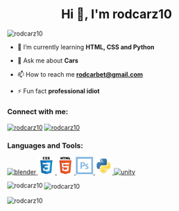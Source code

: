 <h1 align="center">Hi 👋, I'm rodcarz10</h1>
<p align="left"> <img src="https://komarev.com/ghpvc/?username=rodcarz10&label=Profile%20views&color=ff0000&style=plastic" alt="rodcarz10" /> </p>

- 🌱 I’m currently learning **HTML, CSS and Python**

- 💬 Ask me about **Cars**

- 📫 How to reach me **rodcarbet@gmail.com**

- ⚡ Fun fact **professional idiot**

<h3 align="left">Connect with me:</h3>
<p align="left">
<a href="https://twitter.com/rodcarz10" target="blank"><img align="center" src="https://raw.githubusercontent.com/rahuldkjain/github-profile-readme-generator/master/src/images/icons/Social/twitter.svg" alt="rodcarz10" height="30" width="40" /></a>
<a href="https://www.youtube.com/c/rodcarz10" target="blank"><img align="center" src="https://raw.githubusercontent.com/rahuldkjain/github-profile-readme-generator/master/src/images/icons/Social/youtube.svg" alt="rodcarz10" height="30" width="40" /></a>
</p>

<h3 align="left">Languages and Tools:</h3>
<p align="left"> <a href="https://www.blender.org/" target="_blank" rel="noreferrer"> <img src="https://download.blender.org/branding/community/blender_community_badge_white.svg" alt="blender" width="40" height="40"/> </a> <a href="https://www.w3schools.com/css/" target="_blank" rel="noreferrer"> <img src="https://raw.githubusercontent.com/devicons/devicon/master/icons/css3/css3-original-wordmark.svg" alt="css3" width="40" height="40"/> </a> <a href="https://www.w3.org/html/" target="_blank" rel="noreferrer"> <img src="https://raw.githubusercontent.com/devicons/devicon/master/icons/html5/html5-original-wordmark.svg" alt="html5" width="40" height="40"/> </a> <a href="https://www.photoshop.com/en" target="_blank" rel="noreferrer"> <img src="https://raw.githubusercontent.com/devicons/devicon/master/icons/photoshop/photoshop-line.svg" alt="photoshop" width="40" height="40"/> </a> <a href="https://www.python.org" target="_blank" rel="noreferrer"> <img src="https://raw.githubusercontent.com/devicons/devicon/master/icons/python/python-original.svg" alt="python" width="40" height="40"/> </a> <a href="https://unity.com/" target="_blank" rel="noreferrer"> <img src="https://www.vectorlogo.zone/logos/unity3d/unity3d-icon.svg" alt="unity" width="40" height="40"/> </a> </p>

<p><img align="left" src="https://github-readme-stats.vercel.app/api/top-langs?username=rodcarz10&show_icons=true&theme=dark&locale=en&layout=compact" alt="rodcarz10" /></p>

<p>&nbsp;<img align="center" src="https://github-readme-stats.vercel.app/api?username=rodcarz10&show_icons=true&theme=dark&locale=en" alt="rodcarz10" /></p>

<p><img align="center" src="https://github-readme-streak-stats.herokuapp.com/?user=rodcarz10&theme=dark" alt="rodcarz10" /></p>

